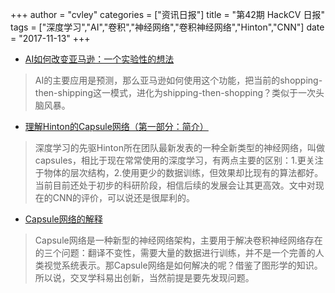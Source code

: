 +++
author = "cvley"
categories = ["资讯日报"]
title = "第42期 HackCV 日报"
tags = ["深度学习","AI","卷积","神经网络","卷积神经网络","Hinton","CNN"]
date = "2017-11-13"
+++

- [AI如何改变亚马逊：一个实验性的想法](https://hbr.org/2017/10/how-ai-could-change-amazon-a-thought-experiment?from=hackcv&hmsr=hackcv.com&utm_medium=hackcv.com&utm_source=hackcv.com)

> AI的主要应用是预测，那么亚马逊如何使用这个功能，把当前的shopping-then-shipping这一模式，进化为shipping-then-shopping？类似于一次头脑风暴。

- [理解Hinton的Capsule网络（第一部分：简介）](https://medium.com/@pechyonkin/understanding-hintons-capsule-networks-part-i-intuition-b4b559d1159b?from=hackcv&hmsr=hackcv.com&utm_medium=hackcv.com&utm_source=hackcv.com)

> 深度学习的先驱Hinton所在团队最新发表的一种全新类型的神经网络，叫做capsules，相比于现在常常使用的深度学习，有两点主要的区别：1.更关注于物体的层次结构，2.使用更少的数据训练，但效果却比现有的算法都好。当前目前还处于初步的科研阶段，相信后续的发展会让其更高效。文中对现在的CNN的评价，可以说还是很犀利的。

- [Capsule网络的解释](https://kndrck.co/posts/capsule_networks_explained/?from=hackcv&hmsr=hackcv.com&utm_medium=hackcv.com&utm_source=hackcv.com)

> Capsule网络是一种新型的神经网络架构，主要用于解决卷积神经网络存在的三个问题：翻译不变性，需要大量的数据进行训练，并不是一个完善的人类视觉系统表示。那Capsule网络是如何解决的呢？借鉴了图形学的知识。所以说，交叉学科易出创新，当然前提是要先发现问题。

